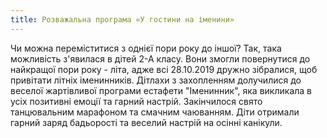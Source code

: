 ```yaml
---
title: Розважальна програма «У гостини на іменини»
---
```


Чи можна переміститися з однієї пори року до іншої? Так, така можливість з'явилася в дітей 2-А класу. Вони змогли повернутися до найкращої пори року - літа, адже всі 28.10.2019 дружно зібралися, щоб привітати літніх іменинників. Дітлахи з захопленням долучилися до веселої жартівливої програми естафети "Іменинник", яка викликала в усіх позитивні емоції та гарний настрій. Закінчилося свято танцювальним марафоном та смачним чаюванням. Діти отримали гарний заряд бадьорості та веселий настрій на осінні канікули.

<slideshow></slideshow>

